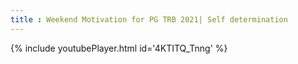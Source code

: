 ```yaml
---
title : Weekend Motivation for PG TRB 2021| Self determination
---
```






{% include youtubePlayer.html id='4KTITQ_Tnng' %}
